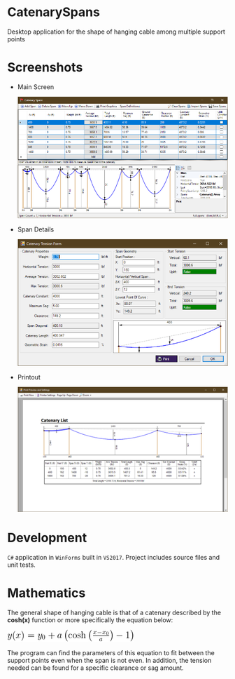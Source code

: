 # CatenarySpans
Desktop application for the shape of hanging cable among multiple support points

# Screenshots

 - Main Screen

   ![MainScreen](Images/JA-CatenarySpans-full.png)
   
 - Span Details

   ![Details](Images/JA-CatenarySpans-scr3.png)
   
 - Printout

   ![Printout](Images/JA-CatenarySpans-scr1.png)   
   
 # Development
 
 `C#` application in `WinForms` built in `VS2017`.  Project
 includes source files and unit tests.
 
 # Mathematics
 
 The general shape of hanging cable is that of a catenary described by the **cosh(x)** function 
 or more specifically the equation below:
 
  ![shape](Images/y.png)
  
  The program can find the parameters of this equation to fit between the support points even 
  when the span is not even. In addition, the tension needed can be found for a specific clearance or sag amount.
